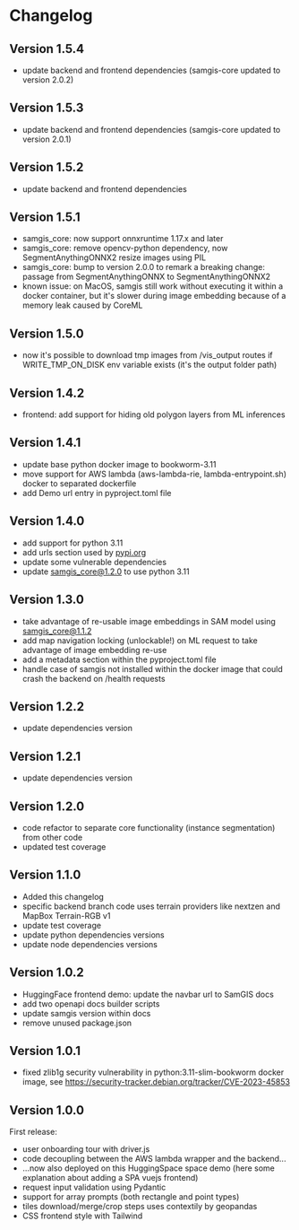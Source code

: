 # Changelog

## Version 1.5.4

- update backend and frontend dependencies (samgis-core updated to version 2.0.2)

## Version 1.5.3

- update backend and frontend dependencies (samgis-core updated to version 2.0.1)

## Version 1.5.2

- update backend and frontend dependencies

## Version 1.5.1

- samgis_core: now support onnxruntime 1.17.x and later
- samgis_core: remove opencv-python dependency, now SegmentAnythingONNX2 resize images using PIL
- samgis_core: bump to version 2.0.0 to remark a breaking change: passage from SegmentAnythingONNX to SegmentAnythingONNX2
- known issue: on MacOS, samgis still work without executing it within a docker container, but it's slower during image embedding because of a memory leak caused by CoreML

## Version 1.5.0

- now it's possible to download tmp images from /vis_output routes if WRITE_TMP_ON_DISK env variable exists (it's the output folder path)

## Version 1.4.2

- frontend: add support for hiding old polygon layers from ML inferences

## Version 1.4.1

- update base python docker image to bookworm-3.11
- move support for AWS lambda (aws-lambda-rie, lambda-entrypoint.sh) docker to separated dockerfile
- add Demo url entry in pyproject.toml file

## Version 1.4.0

- add support for python 3.11
- add urls section used by [pypi.org](https://pypi.org/)
- update some vulnerable dependencies
- update samgis_core@1.2.0 to use python 3.11

## Version 1.3.0

- take advantage of re-usable image embeddings in SAM model using samgis_core@1.1.2
- add map navigation locking (unlockable!) on ML request to take advantage of image embedding re-use
- add a metadata section within the pyproject.toml file
- handle case of samgis not installed within the docker image that could crash the backend on /health requests

## Version 1.2.2

- update dependencies version

## Version 1.2.1

- update dependencies version

## Version 1.2.0

- code refactor to separate core functionality (instance segmentation) from other code
- updated test coverage

## Version 1.1.0

- Added this changelog
- specific backend branch code uses terrain providers like nextzen and MapBox Terrain-RGB v1
- update test coverage
- update python dependencies versions
- update node dependencies versions

## Version 1.0.2

- HuggingFace frontend demo: update the navbar url to SamGIS docs
- add two openapi docs builder scripts
- update samgis version within docs
- remove unused package.json

## Version 1.0.1

- fixed zlib1g security vulnerability in python:3.11-slim-bookworm docker image, see <https://security-tracker.debian.org/tracker/CVE-2023-45853>

## Version 1.0.0

First release:

- user onboarding tour with driver.js
- code decoupling between the AWS lambda wrapper and the backend...
- ...now also deployed on this HuggingSpace space demo (here some explanation about adding a SPA vuejs frontend)
- request input validation using Pydantic
- support for array prompts (both rectangle and point types)
- tiles download/merge/crop steps uses contextily by geopandas
- CSS frontend style with Tailwind
